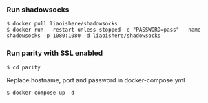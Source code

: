 ### Run shadowsocks
```
$ docker pull liaoishere/shadowsocks
$ docker run --restart unless-stopped -e "PASSWORD=pass" --name shadowsocks -p 1080:1080 -d liaoishere/shadowsocks
```

### Run parity with SSL enabled
```
$ cd parity
```

Replace hostname, port and password in docker-compose.yml

```
$ docker-compose up -d
```
